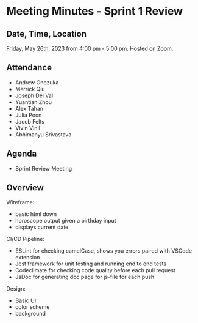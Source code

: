 # Meeting Minutes - Sprint 1 Review

## Date, Time, Location

Friday, May 26th, 2023 from 4:00 pm -  5:00 pm. Hosted on Zoom.

## Attendance
- Andrew Onozuka
- Merrick Qiu
- Joseph Del Val
- Yuantian Zhou
- Alex Tahan
- Julia Poon
- Jacob Felts
- Vivin Vinil
- Abhimanyu Srivastava

## Agenda

- Sprint Review Meeting

## Overview

Wireframe:
- basic html down
- horoscope output given a birthday input
- displays current date

CI/CD Pipeline:
- ESLint for checking camelCase, shows you errors paired with VSCode extension
- Jest framework for unit testing and running end to end tests
- Codeclimate for checking code quality before each pull request
- JsDoc for generating doc page for js-file for each push

Design:
- Basic UI
- color scheme
- background